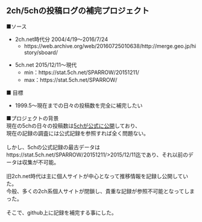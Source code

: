 <h2>2ch/5chの投稿ログの補完プロジェクト</h2>


■ソース
<ul>
 <li>2ch.net時代分 2004/4/19～2016/7/24
 <ul><li>https://web.archive.org/web/20160725010638/http://merge.geo.jp/history/sboard/</ul>
</ul>

<ul>
<li>5ch.net 2015/12/11～現代
<ul>
  <li>min：https://stat.5ch.net/SPARROW/20151211/
  <li>max：https://stat.5ch.net/SPARROW/
</ul>
</ul>
   
■ 目標
<ul>
<li>1999.5～現在までの日々の投稿数を完全に補完したい
</ul>

■プロジェクトの背景<br>
現在の5chの日々の投稿数は<a href=https://stat.5ch.net/SPARROW/>5chが公式に公開</a>しており、<br>
現在の記録の調査には公式記録を参照すれば全く問題ない。<br>
<br>
しかし、5chの公式記録の最古データはhttps://stat.5ch.net/SPARROW/20151211/>2015/12/11迄</a>であり、それ以前のデータは収集が不可能。<br>
<br>
旧2ch.net時代は主に個人サイトが中心となって推移情報を記録し公開していた。<br>
今般、多くの2ch系個人サイトが閉鎖し、貴重な記録が参照不可能となってしまった。<br>
<br>
そこで、github上に記録を補完する事にした。
